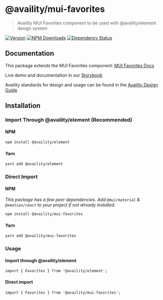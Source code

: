 # @availity/mui-favorites

> Availity MUI Favorites component to be used with @availity/element design system.

[![Version](https://img.shields.io/npm/v/@availity/mui-favorites.svg?style=for-the-badge)](https://www.npmjs.com/package/@availity/mui-favorites)
[![NPM Downloads](https://img.shields.io/npm/dt/@availity/mui-favorites.svg?style=for-the-badge)](https://www.npmjs.com/package/@availity/mui-favorites)
[![Dependency Status](https://img.shields.io/librariesio/release/npm/@availity/mui-favorites?style=for-the-badge)](https://github.com/Availity/element/blob/main/packages/mui-favorites/package.json)

## Documentation

This package extends the MUI Favorites component: [MUI Favorites Docs](https://mui.com/components/favorites/)

Live demo and documentation in our [Storybook](https://availity.github.io/element/?path=/docs/components-favorites-introduction--docs)

Availity standards for design and usage can be found in the [Availity Design Guide](https://zeroheight.com/2e36e50c7)

## Installation

### Import Through @availity/element (Recommended)

#### NPM

```bash
npm install @availity/element
```

#### Yarn

```bash
yarn add @availity/element
```

### Direct Import

#### NPM

_This package has a few peer dependencies. Add `@mui/material` & `@emotion/react` to your project if not already installed._

```bash
npm install @availity/mui-favorites
```

#### Yarn

```bash
yarn add @availity/mui-favorites
```

### Usage

#### Import through @availity/element

```tsx
import { Favorites } from '@availity/element';
```

#### Direct import

```tsx
import { Favorites } from '@availity/mui-favorites';
```

